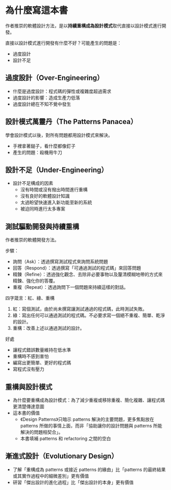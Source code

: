 # 為什麼寫這本書

作者推崇的軟體設計方法，是以**持續重構成為設計模式**取代直接以設計模式進行開發。

直接以設計模式進行開發有什麼不好？可能產生的問題是：
- 過度設計
- 設計不足

## 過度設計（Over-Engineering）

- 什麼是過度設計：程式碼的彈性或複雜度超過需求
- 過度設計的影響：造成生產力低落
- 過度設計總在不知不覺中發生


## 設計模式萬靈丹（The Patterns Panacea）

學會設計模式以後，對所有問題都用設計模式來解決。
- 手裡拿著鎚子，看什麼都像釘子
- 產生的問題：殺機用牛刀


## 設計不足（Under-Engineering）

- 設計不足構成的因素
    - 沒有時間或沒有撥出時間進行重構
    - 沒有良好的軟體設計知識
    - 太過盼望快速進入新功能至新的系統
    - 被迫同時進行太多專案


## 測試驅動開發與持續重構

作者推崇的軟體開發方法。

步驟：
  - 詢問（Ask）：透過撰寫測試程式來詢問系統問題
  - 回答（Respond）：透過撰寫「可通過測試的程式碼」來回答問題
  - 精鍊（Refine）：透過強化觀念、去除非必要事物以及釐清模糊地帶的方式來精鍊、強化你的答覆。
  - 重複（Repeat）：透過詢問下一個問題來持續這樣的對話。

四字箴言：紅、綠、重構
  1. 紅：寫個測試，由於尚未撰寫讓測試通過的程式碼，此時測試失敗。
  2. 綠：寫出任何可以通過測試的程式碼。不必要求寫一個絕不重複、簡單、乾淨的設計。
  3. 重構：改善上述以通過測試的設計。

好處
 - 讓程式錯誤數量維持在低水準
 - 重構時不感到害怕
 - 編寫出更簡單、更好的程式碼
 - 寫程式沒有壓力


## 重構與設計模式

- 為什麼要重構成為設計模式：為了減少重複或移除重複、簡化複雜、讓程式碼更清楚傳達意圖
- 這本書的價值
  - 《Design Patterns》只暗示 patterns 解決的主要問題，更多焦點放在 patterns 所做的事情上面，而非「協助讓你的設計問題與 patterns 所能解決的問題相契合」。
  - 本書填補 patterns 和 refactoring 之間的空白


## 漸進式設計（Evolutionary Design）

- 了解「重構成為 patterns 或接近 patterns 的緣由」比「patterns 的最終結果或其實作過程中的細微差別」更有價值
- 研習「傑出設計的進化過程」比「傑出設計的本身」更有價值
